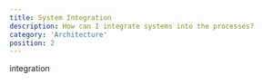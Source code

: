 ```yaml
---
title: System Integration
description: How can I integrate systems into the processes?
category: 'Architecture'
position: 2
---
```


integration
